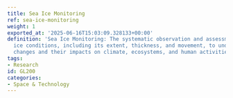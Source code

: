 ```yaml
---
title: Sea Ice Monitoring
ref: sea-ice-monitoring
weight: 1
exported_at: '2025-06-16T15:03:09.328133+00:00'
definition: 'Sea Ice Monitoring: The systematic observation and assessment of sea
  ice conditions, including its extent, thickness, and movement, to understand environmental
  changes and their impacts on climate, ecosystems, and human activities.'
tags:
- Research
id: GL200
categories:
- Space & Technology
---
```


